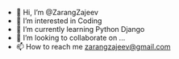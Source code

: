 - 👋 Hi, I’m @ZarangZajeev
- 👀 I’m interested in Coding
- 🌱 I’m currently learning Python Django
- 💞️ I’m looking to collaborate on ... 
- 📫 How to reach me zarangzajeev@gmail.com

<!---
ZarangZajeev/ZarangZajeev is a ✨ special ✨ repository because its `README.md` (this file) appears on your GitHub profile.
You can click the Preview link to take a look at your changes.
--->
